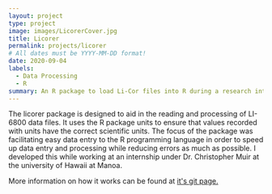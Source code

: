 ```yaml
---
layout: project
type: project
image: images/LicorerCover.jpg
title: Licorer
permalink: projects/licorer
# All dates must be YYYY-MM-DD format!
date: 2020-09-04
labels:
  - Data Processing
  - R
summary: An R package to load Li-Cor files into R during a research intern at UH Manoa.
---
```


The licorer package is designed to aid in the reading and processing of LI-6800 data files. It uses the R package units to ensure that values recorded with units have the correct scientific units. The focus of the package was facilitating easy data entry to the R programming language in order to speed up data entry and processing while reducing errors as much as possible. I developed this while working at an internship under Dr. Christopher Muir at the university of Hawaii at Manoa.

More information on how it works can be found at [it's git page.](https://github.com/muir-lab/licorer)
